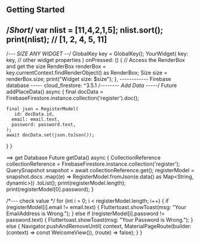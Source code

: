 ## Getting Started

/*Short*/
var nlist = [11,4,2,1,5];
nlist.sort();
print(nlist); // [1, 2, 4, 5, 11] 
-----------------------------------------------------
/*--- SIZE ANY  WIDGET --*/
GlobalKey key = GlobalKey();
 YourWidget(
  key: key,
  // other widget properties
)
 onPressed: () {
            // Access the RenderBox and get the size
            RenderBox renderBox = key.currentContext.findRenderObject() as RenderBox;
            Size size = renderBox.size;
            print("Widget size: $size");
          },
------------ Firebase database   ----- 
 cloud_firestore: ^3.5.1
/*-------- Add Data  -----*/
Future addPlaceData() async {
    final docData = FirebaseFirestore.instance.collection('register').doc();

    final json = RegisterModel(
       id: docData.id,
      email: email.text,
      password: password.text,
    );
    await docData.set(json.toJson());
  }
  }
 
 ==> get Database 
  Future<void> getData() async {
    CollectionReference collectionReference =
        FirebaseFirestore.instance.collection('register');
    QuerySnapshot snapshot = await collectionReference.get();
    registerModel = snapshot.docs
        .map((e) => RegisterModel.fromJson(e.data() as Map<String, dynamic>))
        .toList();
    print(registerModel.length);
    print(registerModel[0].password);
  }

  /*---  check  value */
   for (int i = 0; i < registerModel.length; i++) {
          if (registerModel[i].email != email.text) {
            Fluttertoast.showToast(msg: "Your EmailAddress is Wrong.");
          } else if (registerModel[i].password != password.text) {
            Fluttertoast.showToast(msg: "Your Password is Wrong.");
          } else {
            Navigator.pushAndRemoveUntil(
                context,
                MaterialPageRoute(builder: (context) => const WelcomeView()),
                (route) => false);
          }
        }

 
